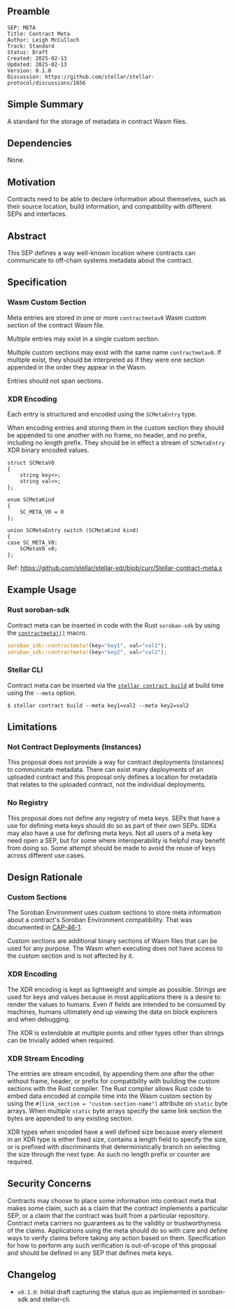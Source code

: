## Preamble

```
SEP: META
Title: Contract Meta
Author: Leigh McCulloch
Track: Standard
Status: Draft
Created: 2025-02-13
Updated: 2025-02-13
Version: 0.1.0
Discussion: https://github.com/stellar/stellar-protocol/discussions/1656
```

## Simple Summary

A standard for the storage of metadata in contract Wasm files.

## Dependencies

None.

## Motivation

Contracts need to be able to declare information about themselves, such as their source location, build information, and
compatibility with different SEPs and interfaces.

## Abstract

This SEP defines a way well-known location where contracts can communicate to off-chain systems metadata about the
contract.

## Specification

### Wasm Custom Section

Meta entries are stored in one or more `contractmetav0` Wasm custom section of the contract Wasm file.

Multiple entries may exist in a single custom section.

Multiple custom sections may exist with the same name `contractmetav0`. If multiple exist, they should be interpreted as
if they were one section appended in the order they appear in the Wasm.

Entries should not span sections.

### XDR Encoding

Each entry is structured and encoded using the `SCMetaEntry` type.

When encoding entries and storing them in the custom section they should be appended to one another with no frame, no
header, and no prefix, including no length prefix. They should be in effect a stream of `SCMetaEntry` XDR binary encoded
values.

```
struct SCMetaV0
{
    string key<>;
    string val<>;
};

enum SCMetaKind
{
    SC_META_V0 = 0
};

union SCMetaEntry switch (SCMetaKind kind)
{
case SC_META_V0:
    SCMetaV0 v0;
};
```

Ref: https://github.com/stellar/stellar-xdr/blob/curr/Stellar-contract-meta.x

## Example Usage

### Rust soroban-sdk

Contract meta can be inserted in code with the Rust `soroban-sdk` by using the [`contractmeta!()`] macro.

```rust
soroban_sdk::contractmeta!(key="key1", val="val1");
soroban_sdk::contractmeta!(key="key2", val="val2");
```

[`contractmeta!()`]: https://docs.rs/soroban-sdk/latest/soroban_sdk/macro.contractmeta.html

### Stellar CLI

Contract meta can be inserted via the [`stellar contract build`] at build time using the `--meta` option.

```
$ stellar contract build --meta key1=val2 --meta key2=val2
```

[`stellar contract build`]:
  https://developers.stellar.org/docs/tools/developer-tools/cli/stellar-cli#stellar-contract-build

## Limitations

### Not Contract Deployments (Instances)

This proposal does not provide a way for contract deployments (instances) to communicate metadata. There can exist many
deployments of an uploaded contract and this proposal only defines a location for metadata that relates to the uploaded
contract, not the individual deployments.

### No Registry

This proposal does not define any registry of meta keys. SEPs that have a use for defining meta keys should do so as
part of their own SEPs. SDKs may also have a use for defining meta keys. Not all users of a meta key need open a SEP,
but for some where interoperability is helpful may benefit from doing so. Some attempt should be made to avoid the reuse
of keys across different use cases.

## Design Rationale

### Custom Sections

The Soroban Environment uses custom sections to store meta information about a contract's Soroban Environment
compatibility. That was documented in [CAP-46-1].

Custom sections are additional binary sections of Wasm files that can be used for any purpose. The Wasm when executing
does not have access to the custom section and is not affected by it.

[CAP-46-1]: ../core/cap-0046-01.md

### XDR Encoding

The XDR encoding is kept as lightweight and simple as possible. Strings are used for keys and values because in most
applications there is a desire to render the values to humans. Even if fields are intended to be consumed by machines,
humans ultimately end up viewing the data on block explorers and when debugging.

The XDR is extendable at multiple points and other types other than strings can be trivially added when required.

### XDR Stream Encoding

The entries are stream encoded, by appending them one after the other without frame, header, or prefix for compatibility
with building the custom sections with the Rust compiler. The Rust compiler allows Rust code to embed data encoded at
compile time into the Wasm custom section by using the `#[link_section = "custom-section-name"]` attribute on `static`
byte arrays. When multiple `static` byte arrays specify the same link section the bytes are appended to any existing
section.

XDR types when encoded have a well defined size because every element in an XDR type is either fixed size, contains a
length field to specify the size, or is prefixed with discriminants that deterministically branch on selecting the size
through the next type. As such no length prefix or counter are required.

## Security Concerns

Contracts may choose to place some information into contract meta that makes some claim, such as a claim that the
contract implements a particular SEP, or a claim that the contract was built from a particular repository. Contract meta
carriers no guarantees as to the validity or trustworthyness of the claims. Applications using the meta should do so
with care and define ways to verify claims before taking any action based on them. Specification for how to perform any
such verification is out-of-scope of this proposal and should be defined in any SEP that defines meta keys.

## Changelog

- `v0.1.0`: Initial draft capturing the status quo as implemented in soroban-sdk and stellar-cli.
